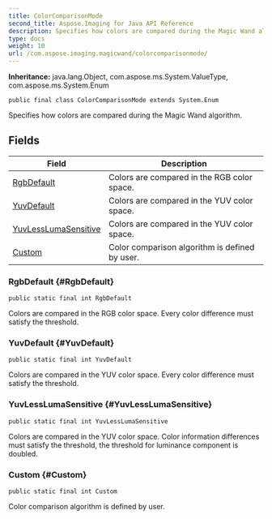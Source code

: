 ```yaml
---
title: ColorComparisonMode
second_title: Aspose.Imaging for Java API Reference
description: Specifies how colors are compared during the Magic Wand algorithm.
type: docs
weight: 10
url: /com.aspose.imaging.magicwand/colorcomparisonmode/
---
```

**Inheritance:**
java.lang.Object, com.aspose.ms.System.ValueType, com.aspose.ms.System.Enum
```
public final class ColorComparisonMode extends System.Enum
```

Specifies how colors are compared during the Magic Wand algorithm.
## Fields

| Field | Description |
| --- | --- |
| [RgbDefault](#RgbDefault) | Colors are compared in the RGB color space. |
| [YuvDefault](#YuvDefault) | Colors are compared in the YUV color space. |
| [YuvLessLumaSensitive](#YuvLessLumaSensitive) | Colors are compared in the YUV color space. |
| [Custom](#Custom) | Color comparison algorithm is defined by user. |
### RgbDefault {#RgbDefault}
```
public static final int RgbDefault
```


Colors are compared in the RGB color space. Every color difference must satisfy the threshold.

### YuvDefault {#YuvDefault}
```
public static final int YuvDefault
```


Colors are compared in the YUV color space. Every color difference must satisfy the threshold.

### YuvLessLumaSensitive {#YuvLessLumaSensitive}
```
public static final int YuvLessLumaSensitive
```


Colors are compared in the YUV color space. Color information differences must satisfy the threshold, the threshold for luminance component is doubled.

### Custom {#Custom}
```
public static final int Custom
```


Color comparison algorithm is defined by user.

